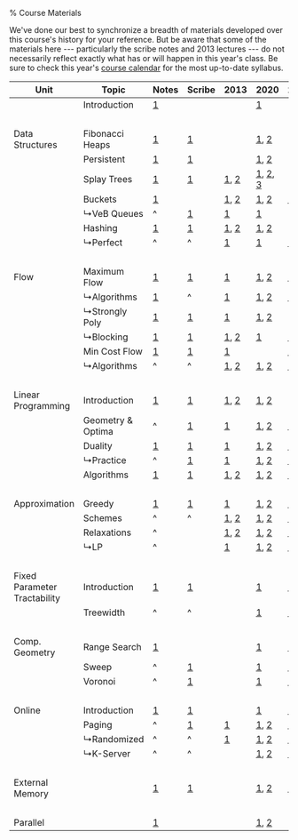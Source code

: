 % Course Materials

We've done our best to synchronize a breadth of materials developed over this course's history for your reference.
But be aware that some of the materials here --- particularly the scribe notes and 2013 lectures --- do not necessarily reflect exactly what has or will happen in this year's class.
Be sure to check this year's [course calendar](calendar.html) for the most up-to-date syllabus.

| Unit | Topic | Notes | Scribe | 2013 | 2020 | 2021 |
|------|-------|-------|--------|------|------|------|
| | Introduction | [1](notes/n00-intro.html) | | | [1](https://youtu.be/rnwf0dDGNCM)
|&nbsp;
| Data Structures | Fibonacci Heaps | [1](notes/n01-fibonacci.html) | [1](scribe/s1-fibheaps/s1-fibheaps.html) | | [1](https://youtu.be/rnwf0dDGNCM?t=879), [2](https://youtu.be/TB3Y308PCrA)
| | Persistent | [1](notes/n02-persistent.html) | [1](scribe/s2-persistent/s2-persistent.html) | | [1](https://youtu.be/TB3Y308PCrA?t=4159), [2](https://youtu.be/nofifCFuPiQ)
| | Splay Trees | [1](notes/n03-splay.html) | [1](scribe/s3-splay/s3-splay.html) | [1](https://youtu.be/QnPl_Y6EqMo), [2](https://youtu.be/rn3xjYpJWi0) | [1](https://youtu.be/nofifCFuPiQ?t=4385), [2](https://youtu.be/-Z_mIvOzNgY), [3](https://youtu.be/sgROIyXWjYc)
| | Buckets | [1](notes/n04-bucket.html) | | [1](https://youtu.be/rn3xjYpJWi0?t=1572), [2](https://youtu.be/z8DD-ikAjzM) | [1](https://youtu.be/sgROIyXWjYc?t=1491), [2](https://youtu.be/ggJyeJvsdM0) | [1](https://youtu.be/8tnSp1ePu1Y)
| | ↳VeB Queues | ^ | [1](scribe/s4-veb/s4-veb.html) | [1](https://youtu.be/z8DD-ikAjzM?t=2640) | [1](https://youtu.be/ggJyeJvsdM0?t=923)
| | Hashing | [1](notes/n05-hashing.html) | [1](scribe/s5-hashing/s5-hashing.html) | [1](https://youtu.be/z8DD-ikAjzM?t=4191), [2](https://youtu.be/N0COwN14gt0) | [1](https://youtu.be/ggJyeJvsdM0?t=3055), [2](https://youtu.be/JuLkOrGMnes?t=499)
| | ↳Perfect | ^ | ^ | [1](https://youtu.be/N0COwN14gt0?t=3231) | [1](https://youtu.be/JuLkOrGMnes?t=2119) | [1](https://youtu.be/8SNNFjxKEJg?t=502)
|&nbsp;
| Flow | Maximum Flow | [1](notes/n06-flow.html) | [1](scribe/s6-maxflow/s6-maxflow.html) | [1](https://youtu.be/i0q-Irlf4y4) | [1](https://youtu.be/JuLkOrGMnes?t=4313), [2](https://youtu.be/A6QfAuafxq8) | [1](https://youtu.be/8SNNFjxKEJg?t=3088), [2](https://youtu.be/L3uhqXpo1t0)
| | ↳Algorithms | [1](notes/n07-flow_computation.html) | ^ | [1](https://youtu.be/7QPI3kBIKv4) | [1](https://youtu.be/A6QfAuafxq8?t=3979), [2](https://youtu.be/APt4sUNXET4) | [1](https://youtu.be/L3uhqXpo1t0?t=2149)
| | ↳Strongly Poly | [1](notes/n08-advanced_flow_algorithms.html) | [1](scribe/s7-blockingFlows/unit-capacity.html) | [1](https://youtu.be/5PR0ExrHO-Q) | [1](https://youtu.be/APt4sUNXET4?t=3455), [2](https://youtu.be/EYFgMSnLMaE?t=37)
| | ↳Blocking | [1](notes/n09-blocking_flows.html) | [1](scribe/s7-blockingFlows/scribe7.html) | [1](https://youtu.be/5PR0ExrHO-Q?t=1964), [2](https://youtu.be/UdtwpgjfR3g) | [1](https://youtu.be/EYFgMSnLMaE?t=2098) | [1](https://youtu.be/1WBdUyDm30A)
| | Min Cost Flow | [1](notes/n10-mincostflow.html) | [1](scribe/s10-minCostFlowAlg/s10-minCostFlowAlg.html) | [1](https://youtu.be/UdtwpgjfR3g?t=1656) | | [1](https://youtu.be/Fi_AiRKWoUI)
| | ↳Algorithms | ^ | ^ | [1](https://youtu.be/7qJV683OsBQ), [2](https://youtu.be/IOQApuleqvg) | [1](https://youtu.be/GfF9h_Ebwjk), [2](https://youtu.be/4HScb6vQmVA) | [1](https://youtu.be/W-C8qtkUJZY)
|&nbsp;
| Linear Programming | Introduction | [1](notes/n11-lp.html) | [1](scribe/s11-lp/s11-lp.html) | [1](https://youtu.be/IOQApuleqvg?t=1501), [2](https://youtu.be/vpX0TSAcdJY) | [1](https://youtu.be/4HScb6vQmVA?t=3265), [2](https://youtu.be/ylC7-x_CeC4)
| | Geometry & Optima | ^ | [1](scribe/s11-lp/s11-optima.html) | [1](https://youtu.be/vpX0TSAcdJY?t=973) | [1](https://youtu.be/ylC7-x_CeC4?t=3284), [2](https://youtu.be/SbCHwmyr2kg?t=85) | [1](https://youtu.be/epoEI_NrklE?t=450)
| | Duality | [1](notes/n12-duality.html) | [1](scribe/s12-duality/s12-duality.html) | [1](https://youtu.be/ooxbRb5oJow) | [1](https://youtu.be/SbCHwmyr2kg?t=2180s), [2](https://youtu.be/x10qdVnMCjE?t=26) | [1](https://youtu.be/epoEI_NrklE?t=3530),[2](https://youtu.be/AljrKkaQSyA),[3](https://youtu.be/96gDpxJkJtc)
| | ↳Practice | ^ | [1](scribe/s12-duality/s12-slackness.html) | [1](https://youtu.be/vdO4zQSEnok) | [1](https://youtu.be/x10qdVnMCjE?t=4214), [2](https://youtu.be/ddCzTQewqs0) | [1](https://youtu.be/96gDpxJkJtc?t=1361), [2](https://youtu.be/rEVcJJoRhHc?t=19)
| | Algorithms | [1](notes/n14-LP_algorithms.html) | [1](scribe/s14-lpAlgorithms/s14-lpAlgorithms.html) | [1](https://youtu.be/x8rYyQjEMMs), [2](https://youtu.be/78sNnf3pOYs) | [1](https://youtu.be/PJJd3dnC0cw), [2](https://youtu.be/UZ1ynC9WOqw) | [1](https://youtu.be/rEVcJJoRhHc?t=1206),[2](https://youtu.be/4rdxL-uVz6k),[3](https://youtu.be/2-XE19FHYYA?t=23)
|&nbsp;
| Approximation | Greedy | [1](notes/n20-approx.html) | [1](scribe/s20-ApproxNP/s20-ApproxNP.html) | [1](https://youtu.be/8q341p6TjV0) | [1](https://youtu.be/qv1cprn-Hiw), [2](https://youtu.be/RNhKd9n0o88) | [1](https://youtu.be/2-XE19FHYYA?t=1714), [2](https://youtu.be/HFLAKlmkXMQ)
| | Schemes | ^ | ^ | [1](https://youtu.be/ST8CDZNTFb8), [2](https://youtu.be/fA4NXw-QUec) | [1](https://youtu.be/RNhKd9n0o88?t=1405), [2](https://youtu.be/BG17J83G7X8) | [1](https://youtu.be/HFLAKlmkXMQ?t=3977), [2](https://youtu.be/tTr_aMrksfk?t=1)
| | Relaxations | ^ | | [1](https://youtu.be/fA4NXw-QUec?t=1635), [2](https://youtu.be/NJ6HG6wX8YI) | [1](https://youtu.be/BG17J83G7X8?t=2712), [2](https://youtu.be/xujuHezGz7I) | [1](https://youtu.be/CzAjJgtiJKc)
| | ↳LP | ^ | | [1](https://youtu.be/NJ6HG6wX8YI?t=343) | [1](https://youtu.be/xujuHezGz7I?t=2097), [2](https://youtu.be/3LeoTYqhddI) | [1](https://youtu.be/CzAjJgtiJKc?t=4210),[2](https://youtu.be/t7Oyu-e_x7I),[3](https://youtu.be/rtv3bQ6KoUQ)
|&nbsp;
| Fixed Parameter Tractability | Introduction | [1](notes/n22-fixedparam.html) | [1](scribe/s21-fixedParamNP/s21-fixedParamNP.html) | | [1](https://youtu.be/3LeoTYqhddI?t=3194) | [1](https://youtu.be/rtv3bQ6KoUQ?t=2899)
| | Treewidth | ^ | ^ | | [1](https://youtu.be/3LeoTYqhddI?t=4359) | [1](https://youtu.be/rtv3bQ6KoUQ?t=4154), [2](https://youtu.be/O8bYwi731L8)
|&nbsp;
| Comp. Geometry | Range Search | [1](notes/n27-geometry.html) | | | [1](https://youtu.be/0IwWyxswBgw?t=10) | [1](https://youtu.be/O8bYwi731L8?t=1653)
| | Sweep | ^ | [1](scribe/s27-sweepline/s27-sweepline.html) | | [1](https://youtu.be/0IwWyxswBgw?t=3216) | [1](https://youtu.be/O8bYwi731L8?t=4137)
| | Voronoi | ^ | [1](scribe/s28-voronoi/s28-voronoi.html) | | [1](https://youtu.be/nC9qRtel7_E) | [1](https://youtu.be/cDHYDD_m69o), [2](https://youtu.be/1J4717ike0Q)
|&nbsp;
| Online | Introduction | [1](notes/n25-online.html) | [1](scribe/s25-online/s25-online.html) | | [1](https://youtu.be/s_mdr99RsLc) | [1](https://youtu.be/1J4717ike0Q?t=1398), [2](https://youtu.be/BIIpQUotbno)
| | Paging | ^ | [1](scribe/s24-paging/s24-paging.html) | [1](https://youtu.be/IyWOjd-oZ4o) | [1](https://youtu.be/s_mdr99RsLc?t=3561), [2](https://youtu.be/Q4iFFSVOlnQ) | [1](https://youtu.be/BIIpQUotbno?t=625)
| | ↳Randomized | ^ | ^ | [1](https://youtu.be/IyWOjd-oZ4o?t=1818) | [1](https://youtu.be/Q4iFFSVOlnQ?t=1658), [2](https://youtu.be/9SLQ8QCj-WA) | [1](https://youtu.be/BIIpQUotbno?t=3519), [2](https://youtu.be/r1i0kOFpmSM)
| | ↳K-Server | ^ | ^ | | [1](https://youtu.be/9SLQ8QCj-WA?t=3348), [2](https://youtu.be/LSPRCN-9lEU) | [1](https://youtu.be/r1i0kOFpmSM?t=4094), [2](https://youtu.be/EJEezh94jCY)
|&nbsp;
| External Memory | | [1](notes/n28-external.html) | [1](scribe/other/lect_31.html) | | [1](https://youtu.be/LSPRCN-9lEU?t=3743), [2](https://youtu.be/VI5ma9Y4to8) | [1](https://youtu.be/EJEezh94jCY?t=2288), [2](https://youtu.be/MmynaxvkgVU)
|&nbsp;
| Parallel | | [1](notes/n32-parallel.html) | | | [1](https://youtu.be/VlJWpUG0InU), [2](https://youtu.be/ISZRE5qt_Kc)

